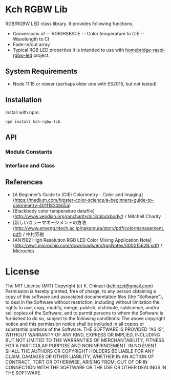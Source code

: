 Kch RGBW Lib
============

RGB/RGBW LED class library. It provides following functions,
- Conversions of
-- RGB/HSB/CIE
-- Color temperature to CIE
-- Wavelength to CI
- Fade-in/out array
- Typical RGB LED properties
It is intended to use with
[homebridge-raspi-rgbw-led](https://github.com/kchinzei/homebridge-raspi-rgbw-led)
project.

## System Requirements

- Node 11.15 or newer (perhaps older one with ES2015, but not tested)

## Installation

Install with npm:

```Shell
npm install kch-rgbw-lib
```

## API

### Module Constants


### Interface and Class


## References

- [A Beginner’s Guide to (CIE) Colorimetry - Color and Imaging]
  (https://medium.com/hipster-color-science/a-beginners-guide-to-colorimetry-401f1830b65a)
- [Blackbody color temperature datafile]
  (http://www.vendian.org/mncharity/dir3/blackbody/)
  / Mitchell Charity
- [新しいカラーマネージメントの方法
  (http://www.enveng.titech.ac.jp/nakamura/story/pdf/colormanagement.pdf)
  / 中村芳樹
- [AN1562 High Resolution RGB LED Color Mixing Application Note]
  (http://ww1.microchip.com/downloads/en/AppNotes/00001562B.pdf)
  / Microchip
  
# License

The MIT License (MIT)
Copyright (c) K. Chinzei (kchinzei@gmail.com)
Permission is hereby granted, free of charge, to any person obtaining a copy
of this software and associated documentation files (the "Software"), to deal
in the Software without restriction, including without limitation the rights
to use, copy, modify, merge, publish, distribute, sublicense, and/or sell
copies of the Software, and to permit persons to whom the Software is
furnished to do so, subject to the following conditions:
The above copyright notice and this permission notice shall be included in
all copies or substantial portions of the Software.
THE SOFTWARE IS PROVIDED "AS IS", WITHOUT WARRANTY OF ANY KIND, EXPRESS OR
IMPLIED, INCLUDING BUT NOT LIMITED TO THE WARRANTIES OF MERCHANTABILITY,
FITNESS FOR A PARTICULAR PURPOSE AND NONINFRINGEMENT. IN NO EVENT SHALL THE
AUTHORS OR COPYRIGHT HOLDERS BE LIABLE FOR ANY CLAIM, DAMAGES OR OTHER
LIABILITY, WHETHER IN AN ACTION OF CONTRACT, TORT OR OTHERWISE, ARISING FROM,
OUT OF OR IN CONNECTION WITH THE SOFTWARE OR THE USE OR OTHER DEALINGS IN
THE SOFTWARE.
